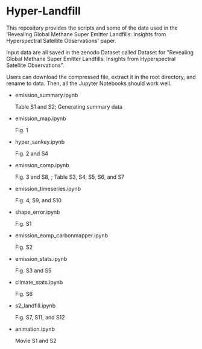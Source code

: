 # Hyper-Landfill

This repository provides the scripts and some of the data used in the 'Revealing Global Methane Super Emitter Landfills: Insights from Hyperspectral Satellite Observations' paper.

Input data are all saved in the zenodo Dataset called Dataset for "Revealing Global Methane Super Emitter Landfills: Insights from Hyperspectral Satellite Observations".

Users can download the compressed file, extract it in the root directory, and rename to data. Then, all the Jupyter Notebooks should work well.

- emission_summary.ipynb
    
    Table S1 and S2; Generating summary data

- emission_map.ipynb

    Fig. 1

- hyper_sankey.ipynb

    Fig. 2 and S4

- emission_comp.ipynb

    Fig. 3 and S8, ; Table S3, S4, S5, S6, and S7

- emission_timeseries.ipynb

    Fig. 4, S9, and S10

- shape_error.ipynb

    Fig. S1

- emission_eomp_carbonmapper.ipynb

    Fig. S2

- emission_stats.ipynb

    Fig. S3 and S5

- climate_stats.ipynb

    Fig. S6

- s2_landfill.ipynb

    Fig. S7, S11, and S12

- animation.ipynb

    Movie S1 and S2

